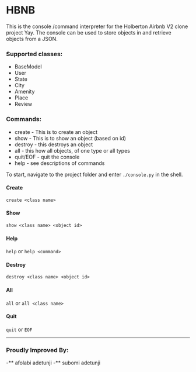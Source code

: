 # HBNB

This is the console /command interpreter for the Holberton Airbnb V2 clone project Yay. The console can be used to store objects in and retrieve objects from a JSON.

### Supported classes:
* BaseModel
* User
* State
* City
* Amenity
* Place
* Review

### Commands:
* create - This is to create an object
* show - This is to show an object (based on id)
* destroy - this destroys an object
* all - this how all objects, of one type or all types
* quit/EOF - quit the console
* help - see descriptions of commands

To start, navigate to the project folder and enter `./console.py` in the shell.

#### Create
`create <class name>`

#### Show
`show <class name> <object id>`

#### Help
`help` or `help <command>`

#### Destroy
`destroy <class name> <object id>`

#### All
`all` or `all <class name>`

#### Quit
`quit` or `EOF`

---

### Proudly Improved By:
-** afolabi adetunji
-** subomi adetunji

